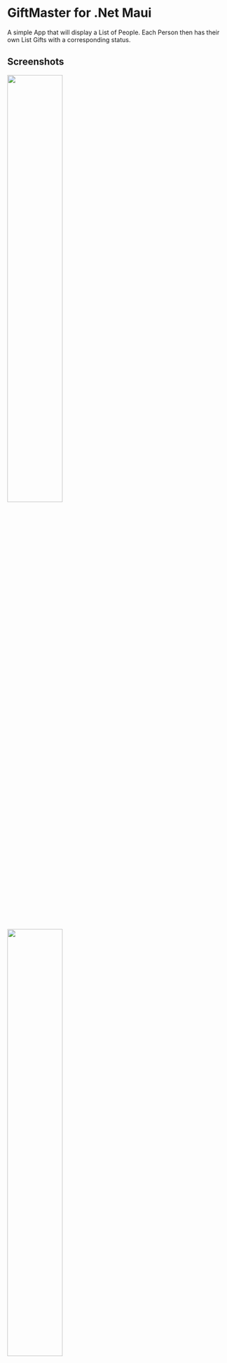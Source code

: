 
# GiftMaster for .Net Maui

A simple App that will display a List of People. Each Person then has their own List Gifts with a corresponding status.


## Screenshots
<img src="https://i.imgur.com/Nh6mzjV.png" width=50% height=50%>
<img src="https://i.imgur.com/S2a9aay.png" width=50% height=50%>
<img src="https://i.imgur.com/dHMzWJT.png" width=50% height=50%>

## Authors

- [@RuffMalte](https://github.com/RuffMalte)
